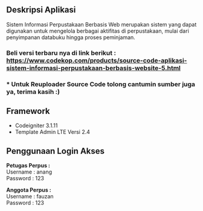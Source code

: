 ## Deskripsi Aplikasi
Sistem Informasi Perpustakaan Berbasis Web merupakan sistem yang dapat digunakan untuk mengelola berbagai aktifitas di perpustakaan, mulai dari penyimpanan databuku hingga proses peminjaman.


### Beli versi terbaru nya di link berikut :  <a href="https://www.codekop.com/products/source-code-aplikasi-sistem-informasi-perpustakaan-berbasis-website-5.html" target="_blank">https://www.codekop.com/products/source-code-aplikasi-sistem-informasi-perpustakaan-berbasis-website-5.html</a>

### * Untuk Reuploader Source Code tolong cantumin sumber juga ya, terima kasih :)

##  Framework
* Codeigniter 3.1.11
* Template Admin LTE  Versi 2.4

## Penggunaan Login Akses

<b>Petugas Perpus : </b>
<br/>
Username : anang
<br/>
Password : 123

<b>Anggota Perpus :</b>
<br/>
Username : fauzan
<br/>
Password : 123


